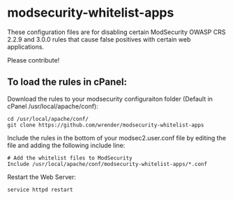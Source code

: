 # modsecurity-whitelist-apps

These configuration files are for disabling certain ModSecurity OWASP CRS 2.2.9 and  3.0.0 rules that cause false positives with certain web applications.

Please contribute!

<h2>To load the rules in cPanel:</h2>

Download the rules to your modsecurity configuraiton folder (Default in cPanel /usr/local/apache/conf):
```text
cd /usr/local/apache/conf/
git clone https://github.com/wrender/modsecurity-whitelist-apps
``` 

Include the rules in the bottom of your modsec2.user.conf file by editing the file and adding the following include line:
``` text
# Add the whitelist files to ModSecurity
Include /usr/local/apache/conf/modsecurity-whitelist-apps/*.conf
```

Restart the Web Server:
``` text
service httpd restart
``` 
